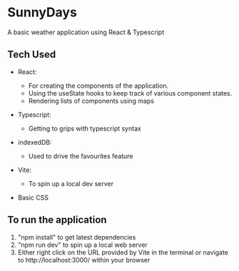 # SunnyDays
 A basic weather application using React & Typescript


## Tech Used

- React:
    - For creating the components of the application. 
    - Using the useState hooks to keep track of various component states. 
    - Rendering lists of components using maps

- Typescript:
    - Getting to grips with typescript syntax

- indexedDB:
    - Used to drive the favourites feature

- Vite:
    - To spin up a local dev server

- Basic CSS

## To run the application
1. "npm install" to get latest dependencies
2. "npm run dev" to spin up a local web server
3. Either right click on the URL provided by Vite in the terminal or navigate to http://localhost:3000/ within your browser